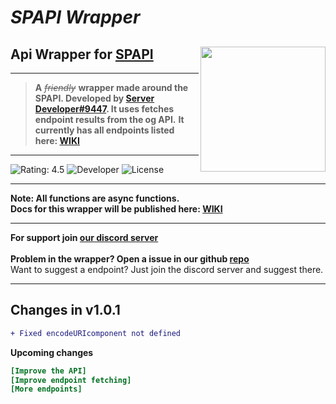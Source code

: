 # ***SPAPI Wrapper***
## Api Wrapper for **[SPAPI]**<img src="https://cdn.glitch.me/2a4d780f-b9e8-4739-9886-831c1d5fcdb0%2FPicture1.png?v=1633772049771" height="200" width="200" align="right" />

---

> **A** *~~friendly~~* **wrapper made around the SPAPI. Developed by [Server Developer#9447]. It uses fetches endpoint results from the og API.**
**It currently has all endpoints listed here: [WIKI]**

---



![Rating: 4.5]
![Developer]
![License]


---

**Note: All functions are async functions.**<br>
**Docs for this wrapper will be published here: [WIKI]**

---

**For support join [our discord server]**<br>
<br>
**Problem in the wrapper?
Open a issue in our github [repo]**
<br>
Want to suggest a endpoint? Just join the discord server and suggest there.

---

## Changes in v1.0.1
```diff
+ Fixed encodeURIcomponent not defined
```
**Upcoming changes**
```ini
[Improve the API]
[Improve endpoint fetching]
[More endpoints]
```

[SPAPI]: https://api.spapi.ga
[License]: https://img.shields.io/badge/License-MIT-blue
[Developer]: https://img.shields.io/badge/Developer-Server%20Developer%239447-yellow
[Rating: 4.5]: https://img.shields.io/badge/Rating-4.5-brightgreen
[WIKI]: https://wiki.spapiwiki.ga
[our discord server]: https://discord.gg/VqA92g8
[repo]: https://github.com/ServerDeveloper9447/spapi-wrapper
[Server Developer#9447]: https://duck.is-a.dev
